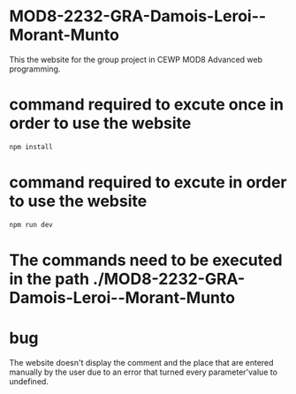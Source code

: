 # MOD8-2232-GRA-Damois-Leroi--Morant-Munto
This the website for the group project in CEWP MOD8 Advanced web programming.

# command required to excute once in order to use the website
```sh
npm install
```
# command required to excute in order to use the website
```sh
npm run dev
```
# The commands need to be executed in the path ./MOD8-2232-GRA-Damois-Leroi--Morant-Munto

# bug
The website doesn't display the comment and the place that are entered manually by the user due to an error that turned every parameter'value to undefined.